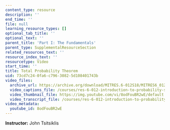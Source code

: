 ```yaml
---
content_type: resource
description: ''
end_time: ''
file: null
learning_resource_types: []
optional_tab_title: ''
optional_text: ''
parent_title: 'Part I: The Fundamentals'
parent_type: SupplementalResourceSection
related_resources_text: ''
resource_index_text: ''
resourcetype: Video
start_time: ''
title: Total Probability Theorem
uid: 73cd7c24-0fa6-c796-3082-5d108401743b
video_files:
  archive_url: https://archive.org/download/MITRES.6-012S18/MITRES6_012S18_L02-07_300k.mp4
  video_captions_file: /courses/res-6-012-introduction-to-probability-spring-2018/c2d7e847f11d5f8198bc9d9d0843afa2_8odFouBR2wE.vtt
  video_thumbnail_file: https://img.youtube.com/vi/8odFouBR2wE/default.jpg
  video_transcript_file: /courses/res-6-012-introduction-to-probability-spring-2018/5720821f7d3941124cc071b3ca47cb9b_8odFouBR2wE.pdf
video_metadata:
  youtube_id: 8odFouBR2wE
---
```


**Instructor:** John Tsitsiklis
